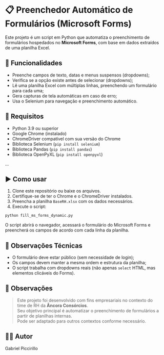 # 📋 Preenchedor Automático de Formulários (Microsoft Forms)

Este projeto é um script em Python que automatiza o preenchimento de formulários hospedados no **Microsoft Forms**, com base em dados extraídos de uma planilha Excel.

## 🚀 Funcionalidades

- Preenche campos de texto, datas e menus suspensos (dropdowns);
- Verifica se a opção existe antes de selecionar (dropdowns);
- Lê uma planilha Excel com múltiplas linhas, preenchendo um formulário para cada uma;
- Gera capturas de tela automáticas em caso de erro;
- Usa o Selenium para navegação e preenchimento automático.

## 🔧 Requisitos

- Python 3.9 ou superior
- Google Chrome (instalado)
- ChromeDriver compatível com sua versão do Chrome
- Biblioteca Selenium (`pip install selenium`)
- Biblioteca Pandas (`pip install pandas`)
- Biblioteca OpenPyXL (`pip install openpyxl`)

...

## ▶️ Como usar

1. Clone este repositório ou baixe os arquivos.
2. Certifique-se de ter o Chrome e o ChromeDriver instalados.
3. Preencha a planilha `BaseRH.xlsx` com os dados necessários.
4. Execute o script:

```bash
python fill_ms_forms_dynamic.py
```

O script abrirá o navegador, acessará o formulário do Microsoft Forms e preencherá os campos de acordo com cada linha da planilha.

## 🧠 Observações Técnicas

- O formulário deve estar público (sem necessidade de login);
- Os campos devem manter a mesma ordem e estrutura da planilha;
- O script trabalha com dropdowns reais (não apenas `select` HTML, mas elementos clicáveis do Forms).

## 📌 Observações

> Este projeto foi desenvolvido com fins empresariais no contexto do time de RH da **Âncora Consórcios**.  
> Seu objetivo principal é automatizar o preenchimento de formulários a partir de planilhas internas.  
> Pode ser adaptado para outros contextos conforme necessário.

## 🧑‍💻 Autor
Gabriel Piccirillo
